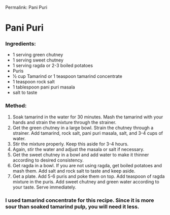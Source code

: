 Permalink: Pani Puri

# Pani Puri

### Ingredients:
* 1 serving green chutney
* 1 serving sweet chutney
* 1 serving ragda or 2-3 boiled potatoes
* Puris
* ½ cup Tamarind or 1 teaspoon tamarind concentrate
* 1 teaspoon rock salt
* 1 tablespoon pani puri masala
* salt to taste


### Method:
1. Soak tamarind in the water for 30 minutes. Mash the tamarind with your hands and strain the mixture through the strainer. 
2. Get the green chutney in a large bowl. Strain the chutney through a strainer.  Add tamarind, rock salt, pani puri masala, salt, and 3-4 cups of water.
3. Stir the mixture properly. Keep this aside for 3-4 hours. 
4. Again, stir the water and adjust the masala or salt if necessary. 
5. Get the sweet chutney in a bowl and add water to make it thinner according to desired consistency. 
6. Get ragda in a bowl. If you are not using ragda, get boiled potatoes and mash them. Add salt and rock salt to taste and keep aside. 
7. Get a plate. Add 5-6 puris and poke them on top. Add teaspoon of ragda mixture in the puris. 
Add sweet chutney and green water according to your taste. Serve immediately.


### I used tamarind concentrate for this recipe. Since it is more sour than soaked tamarind pulp, you will need it less. 